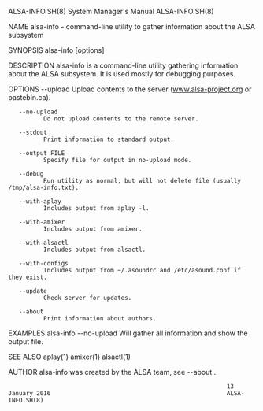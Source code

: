 ALSA-INFO.SH(8)                                               System Manager's Manual                                              ALSA-INFO.SH(8)

NAME
       alsa-info - command-line utility to gather information about the ALSA subsystem

SYNOPSIS
       alsa-info [options]

DESCRIPTION
       alsa-info is a command-line utility gathering information about the ALSA subsystem. It is used mostly for debugging purposes.

OPTIONS
       --upload
              Upload contents to the server (www.alsa-project.org or pastebin.ca).

       --no-upload
              Do not upload contents to the remote server.

       --stdout
              Print information to standard output.

       --output FILE
              Specify file for output in no-upload mode.

       --debug
              Run utility as normal, but will not delete file (usually /tmp/alsa-info.txt).

       --with-aplay
              Includes output from aplay -l.

       --with-amixer
              Includes output from amixer.

       --with-alsactl
              Includes output from alsactl.

       --with-configs
              Includes output from ~/.asoundrc and /etc/asound.conf if they exist.

       --update
              Check server for updates.

       --about
              Print information about authors.

EXAMPLES
       alsa-info --no-upload
              Will gather all information and show the output file.

SEE ALSO
        aplay(1) amixer(1) alsactl(1)

AUTHOR
       alsa-info was created by the ALSA team, see --about .

                                                                  13 January 2016                                                  ALSA-INFO.SH(8)
